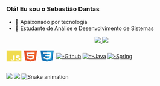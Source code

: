 ### Olá! Eu sou o Sebastião Dantas


- 🔭 Apaixonado por tecnologia
- 🌱 Estudante de Análise e Desenvolvimento de Sistemas

<div align="center">
  <a href="https://github.com/SebastiaoDantas">
  <img height="180em" src="https://github-readme-stats.vercel.app/api?                 username=SebastiaoDantas&show_icons=true&theme=dracula&include_all_commits=true&count_private=true"/>
  <img height="180em" src="https://github-readme-stats.vercel.app/api/top-langs/?username=SebastiaoDantas&layout=compact&langs_count=7&theme=dracula"/>
</div>
 
<div style="display: inline_block"><br>
  <img align="center" alt="-Js" height="30" width="40" src="https://raw.githubusercontent.com/devicons/devicon/master/icons/javascript/javascript-plain.svg">
  <img align="center" alt="-HTML" height="30" width="40" src="https://raw.githubusercontent.com/devicons/devicon/master/icons/html5/html5-original.svg">
  <img align="center" alt="-CSS" height="30" width="40" src="https://raw.githubusercontent.com/devicons/devicon/master/icons/css3/css3-original.svg">
  <img align="center" alt="-Github" height="30" width="40" src="https://cdn.jsdelivr.net/gh/devicons/devicon/icons/github/github-original.svg" />
  <img align="center" alt="=-Java" height="30" width="40" <img src="https://cdn.jsdelivr.net/gh/devicons/devicon/icons/java/java-original.svg" />
  <img align="center" alt="-Spring" height="30" width="40" <img src="https://cdn.jsdelivr.net/gh/devicons/devicon/icons/spring/spring-original.svg" />
 </div>
  
##

<a href = "mailto:juniiordng@gmail.com"><img src="https://img.shields.io/badge/-Gmail-%23333?style=for-the-badge&logo=gmail&logoColor=white" target="_blank"></a>
<a href="https://www.linkedin.com/in/sebastiao-dantas/" target="_blank"><img src="https://img.shields.io/badge/-LinkedIn-%230077B5?style=for-the-badge&logo=linkedin&logoColor=white" target="_blank"></a> 
  ![Snake animation](https://github.com/SebastiaoDantas/SebastiaoDantas/blob/output/github-contribution-grid-snake.svg) 
</div>
